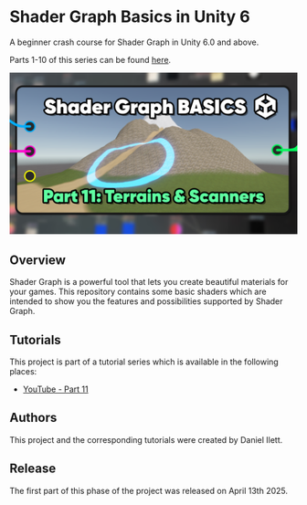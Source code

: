 # Shader Graph Basics in Unity 6

A beginner crash course for Shader Graph in Unity 6.0 and above.

Parts 1-10 of this series can be found [here](https://github.com/daniel-ilett/shader-graph-basics-2022-3).

![Banner image](Thumbnail.png)

## Overview

Shader Graph is a powerful tool that lets you create beautiful materials for your games. This repository contains some basic shaders which are intended to show you the features and possibilities supported by Shader Graph.

## Tutorials

This project is part of a tutorial series which is available in the following places:

- [YouTube - Part 11](https://www.youtube.com/watch?v=q0tojB8a0MY)

## Authors

This project and the corresponding tutorials were created by Daniel Ilett.

## Release

The first part of this phase of the project was released on April 13th 2025.

